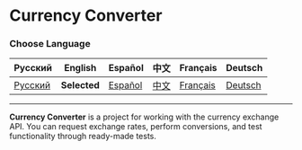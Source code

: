 # Currency Converter

### Choose Language

| Русский                          | English | Español | 中文 | Français | Deutsch |
|----------------------------------|------------|------------|-----------|-------------|----------|
| [Русский](../../../../README.md) | **Selected** | [Español](README_es.md) | [中文](README_zh.md) | [Français](README_fr.md) | [Deutsch](README_de.md) |

---

**Currency Converter** is a project for working with the currency exchange API. You can request exchange rates, perform conversions, and test functionality through ready-made tests.
